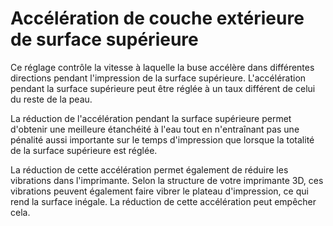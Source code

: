 Accélération de couche extérieure de surface supérieure
====
Ce réglage contrôle la vitesse à laquelle la buse accélère dans différentes directions pendant l'impression de la surface supérieure. L'accélération pendant la surface supérieure peut être réglée à un taux différent de celui du reste de la peau.

La réduction de l'accélération pendant la surface supérieure permet d'obtenir une meilleure étanchéité à l'eau tout en n'entraînant pas une pénalité aussi importante sur le temps d'impression que lorsque la totalité de la surface supérieure est réglée.

La réduction de cette accélération permet également de réduire les vibrations dans l'imprimante. Selon la structure de votre imprimante 3D, ces vibrations peuvent également faire vibrer le plateau d'impression, ce qui rend la surface inégale. La réduction de cette accélération peut empêcher cela.
